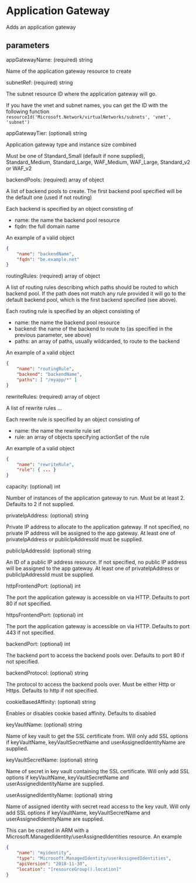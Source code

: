 # Application Gateway

Adds an application gateway

## parameters

appGatewayName: (required) string

Name of the application gateway resource to create

subnetRef: (required) string

The subnet resource ID where the application gateway will go.

If you have the vnet and subnet names, you can get the ID with the following function
`resourceId('Microsoft.Network/virtualNetworks/subnets', 'vnet', 'subnet')`

appGatewayTier: (optional) string

Application gateway type and instance size combined

Must be one of Standard_Small (default if none supplied), Standard_Medium, Standard_Large, WAF_Medium, WAF_Large, Standard_v2 or WAF_v2
                
backendPools: (required) array of object

A list of backend pools to create.
The first backend pool specified will be the default one (used if not routing)

Each backend is specified by an object consisting of

* name: the name the backend pool resource
* fqdn: the full domain name

An example of a valid object

```json
{
    "name": "backendName",
    "fqdn": "be.example.net"
}
```

routingRules: (required) array of object

A list of routing rules describing which paths should be routed to which backend pool.
If the path does not match any rule provided it will go to the default backend pool,
which is the first backend specified (see above).

Each routing rule is specified by an object consisting of

* name: the name the backend pool resource
* backend: the name of the backend to route to (as specified in the previous parameter, see above)
* paths: an array of paths, usually wildcarded, to route to the backend

An example of a valid object

```json
{
    "name": "routingRule",
    "backend": "backendName",
    "paths": [ "/myapp/*" ]
}
```

rewriteRules: (required) array of object

A list of rewrite rules ...

Each rewrite rule is specified by an object consisting of

* name: the name the rewrite rule set
* rule: an array of objects specifying actionSet of the rule

An example of a valid object

```json
{
    "name": "rewriteRule",
    "rule": { ... }
}
```

capacity: (optional) int

Number of instances of the application gateway to run.
Must be at least 2.
Defaults to 2 if not supplied.

privateIpAddress: (optional) string

Private IP address to allocate to the application gateway.
If not specified, no private IP address will be assigned to the app gateway.
At least one of privateIpAddress or publicIpAddressId must be supplied.

publicIpAddressId: (optional) string

An ID of a public IP address resource.
If not specified, no public IP address will be assigned to the app gateway.
At least one of privateIpAddress or publicIpAddressId must be supplied.

httpFrontendPort: (optional) int

The port the application gateway is accessible on via HTTP.
Defaults to port 80 if not specified.

httpsFrontendPort: (optional) int

The port the application gateway is accessible on via HTTP.
Defaults to port 443 if not specified.

backendPort: (optional) int

The backend port to access the backend pools over.
Defaults to port 80 if not specified.

backendProtocol: (optional) string

The protocol to access the backend pools over.
Must be either Http or Https.
Defaults to http if not specified.

cookieBasedAffinity: (optional) string

Enables or disables cookie based affinity.
Defaults to disabled

keyVaultName: (optional) string

Name of key vault to get the SSL certificate from.
Will only add SSL options if keyVaultName, keyVaultSecretName and userAssignedIdentityName are supplied.

keyVaultSecretName: (optional) string

Name of secret in key vault containing the SSL certificate.
Will only add SSL options if keyVaultName, keyVaultSecretName and userAssignedIdentityName are supplied.

userAssignedIdentityName: (optional) string

Name of assigned identity with secret read access to the key vault.
Will only add SSL options if keyVaultName, keyVaultSecretName and userAssignedIdentityName are supplied.

This can be created in ARM with a Microsoft.ManagedIdentity/userAssignedIdentities resource.
An example

```json
{
    "name": "myidentity",
    "type": "Microsoft.ManagedIdentity/userAssignedIdentities",
    "apiVersion": "2018-11-30",
    "location": "[resourceGroup().location]"
}
```